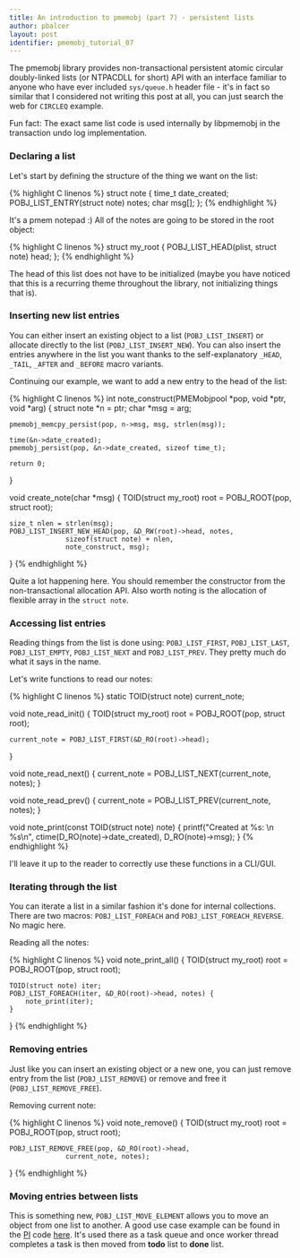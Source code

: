 ```yaml
---
title: An introduction to pmemobj (part 7) - persistent lists
author: pbalcer
layout: post
identifier: pmemobj_tutorial_07
---
```


The pmemobj library provides non-transactional persistent atomic circular doubly-linked lists (or NTPACDLL for short) API with an interface familiar to anyone who have ever included `sys/queue.h` header file - it's in fact so similar that I considered not writing this post at all, you can just search the web for `CIRCLEQ` example.

Fun fact: The exact same list code is used internally by libpmemobj in the transaction undo log implementation.

### Declaring a list

Let's start by defining the structure of the thing we want on the list:

{% highlight C linenos %}
struct note {
	time_t date_created;
	POBJ_LIST_ENTRY(struct note) notes;
	char msg[];
};
{% endhighlight %}

It's a pmem notepad :) All of the notes are going to be stored in the root object:

{% highlight C linenos %}
struct my_root {
	POBJ_LIST_HEAD(plist, struct note) head;
};
{% endhighlight %}

The head of this list does not have to be initialized (maybe you have noticed that this is a recurring theme throughout the library, not initializing things that is).

### Inserting new list entries

You can either insert an existing object to a list (`POBJ_LIST_INSERT`) or allocate directly to the list (`POBJ_LIST_INSERT_NEW`). You can also insert the entries anywhere in the list you want thanks to the self-explanatory `_HEAD`, `_TAIL`, `_AFTER` and `_BEFORE` macro variants.

Continuing our example, we want to add a new entry to the head of the list:

{% highlight C linenos %}
int note_construct(PMEMobjpool *pop, void *ptr, void *arg) {
	struct note *n = ptr;
	char *msg = arg;

	pmemobj_memcpy_persist(pop, n->msg, msg, strlen(msg));

	time(&n->date_created);
	pmemobj_persist(pop, &n->date_created, sizeof time_t);

	return 0;
}

void create_note(char *msg) {
	TOID(struct my_root) root = POBJ_ROOT(pop, struct root);

	size_t nlen = strlen(msg);
	POBJ_LIST_INSERT_NEW_HEAD(pop, &D_RW(root)->head, notes,
				  sizeof(struct note) + nlen,
				  note_construct, msg);
}
{% endhighlight %}

Quite a lot happening here. You should remember the constructor from the non-transactional allocation API. Also worth noting is the allocation of flexible array in the `struct note`.

### Accessing list entries
Reading things from the list is done using: `POBJ_LIST_FIRST`, `POBJ_LIST_LAST`, `POBJ_LIST_EMPTY`, `POBJ_LIST_NEXT` and `POBJ_LIST_PREV`. They pretty much do what it says in the name.

Let's write functions to read our notes:

{% highlight C linenos %}
static TOID(struct note) current_note;

void note_read_init() {
	TOID(struct my_root) root = POBJ_ROOT(pop, struct root);

	current_note = POBJ_LIST_FIRST(&D_RO(root)->head);
}

void note_read_next() {
	current_note = POBJ_LIST_NEXT(current_note, notes);
}

void note_read_prev() {
	current_note = POBJ_LIST_PREV(current_note, notes);
}

void note_print(const TOID(struct note) note) {
	printf("Created at %s: \n %s\n",
	       ctime(D_RO(note)->date_created),
	       D_RO(note)->msg);
}
{% endhighlight %}

I'll leave it up to the reader to correctly use these functions in a CLI/GUI.

### Iterating through the list

You can iterate a list in a similar fashion it's done for internal collections. There are two macros: `POBJ_LIST_FOREACH` and `POBJ_LIST_FOREACH_REVERSE`. No magic here.

Reading all the notes:

{% highlight C linenos %}
void note_print_all() {
	TOID(struct my_root) root = POBJ_ROOT(pop, struct root);

	TOID(struct note) iter;
	POBJ_LIST_FOREACH(iter, &D_RO(root)->head, notes) {
		note_print(iter);
	}
}
{% endhighlight %}

### Removing entries

Just like you can insert an existing object or a new one, you can just remove entry from the list (`POBJ_LIST_REMOVE`) or remove and free it (`POBJ_LIST_REMOVE_FREE`).

Removing current note:

{% highlight C linenos %}
void note_remove() {
	TOID(struct my_root) root = POBJ_ROOT(pop, struct root);

	POBJ_LIST_REMOVE_FREE(pop, &D_RO(root)->head,
			      current_note, notes);
}
{% endhighlight %}

### Moving entries between lists

This is something new, `POBJ_LIST_MOVE_ELEMENT` allows you to move an object from one list to another. A good use case example can be found in the [PI](https://en.wikipedia.org/wiki/Leibniz_formula_for_%CF%80) code [here](https://github.com/pmem/nvml/tree/master/src/examples/libpmemobj). It's used there as a task queue and once worker thread completes a task is then moved from **todo** list to **done** list.

